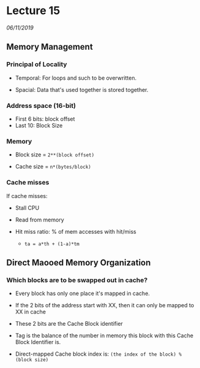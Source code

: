 # Lecture 15
*06/11/2019*

## Memory Management

### Principal of Locality
- Temporal: For loops and such to be overwritten.

- Spacial: Data that's used together is stored together.

### Address space (16-bit)
- First 6 bits: block offset
- Last 10: Block Size

### Memory
- Block size = `2**(block offset)`

- Cache size = `n*(bytes/block)`

### Cache misses
If cache misses:
- Stall CPU
- Read from memory

- Hit miss ratio: % of mem accesses with hit/miss
    - `ta = a*th + (1-a)*tm`

## Direct Maooed Memory Organization

### Which blocks are to be swapped out in cache?
- Every block has only one place it's mapped in cache.

- If the 2 bits of the address start with XX, then it can only be mapped to XX in cache

- These 2 bits are the Cache Block identifier

- Tag is the balance of the number in memory this block with this Cache Block Identifier is.

- Direct-mapped Cache block index is: `(the index of the block) % (block size)`
